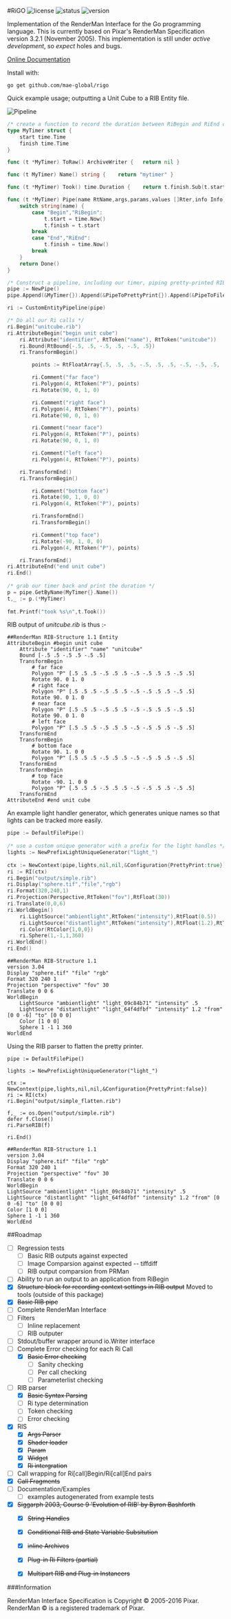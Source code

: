 #RiGO  	![license](https://img.shields.io/github/license/mae-global/rigo.svg) ![status](https://img.shields.io/travis/mae-global/rigo.svg) ![version](https://img.shields.io/badge/version-0-red.svg)

Implementation of the RenderMan Interface for the Go programming language. This is currently 
based on Pixar's RenderMan Specification version 3.2.1 (November 2005). This implementation 
is still under *active development*, so *expect* holes and bugs. 

[Online Documentation](https://godoc.org/github.com/mae-global/rigo)

Install with:

    go get github.com/mae-global/rigo

Quick example usage; outputting a Unit Cube to a RIB Entity file. 

![Pipeline](documentation/pipe.png)

```go
/* create a function to record the duration between RiBegin and RiEnd calls */
type MyTimer struct {
	start time.Time
	finish time.Time
}

func (t *MyTimer) ToRaw() ArchiveWriter {	return nil }

func (t MyTimer) Name() string {	return "mytimer" }

func (t *MyTimer) Took() time.Duration { 	return t.finish.Sub(t.start) }

func (t *MyTimer) Pipe(name RtName,args,params,values []Rter,info Info) *Result {
	switch string(name) {
		case "Begin","RiBegin":
			t.start = time.Now()
			t.finish = t.start
		break
		case "End","RiEnd":
			t.finish = time.Now()
		break
	}
	return Done()
}

/* Construct a pipeline, including our timer, piping pretty-printed RIB output to file */
pipe := NewPipe()
pipe.Append(&MyTimer{}).Append(&PipeToPrettyPrint{}).Append(&PipeToFile{})

ri := CustomEntityPipeline(pipe)

/* Do all our Ri calls */
ri.Begin("unitcube.rib")
ri.AttributeBegin("begin unit cube")
	ri.Attribute("identifier", RtToken("name"), RtToken("unitcube"))
	ri.Bound(RtBound{-.5, .5, -.5, .5, -.5, .5})
	ri.TransformBegin()

		points := RtFloatArray{.5, .5, .5, -.5, .5, .5, -.5, -.5, .5, .5, -.5, .5}

		ri.Comment("far face")
		ri.Polygon(4, RtToken("P"), points)
		ri.Rotate(90, 0, 1, 0)

		ri.Comment("right face")
		ri.Polygon(4, RtToken("P"), points)
		ri.Rotate(90, 0, 1, 0)

		ri.Comment("near face")
		ri.Polygon(4, RtToken("P"), points)
		ri.Rotate(90, 0, 1, 0)

		ri.Comment("left face")
		ri.Polygon(4, RtToken("P"), points)

	ri.TransformEnd()
	ri.TransformBegin()

		ri.Comment("bottom face")
		ri.Rotate(90, 1, 0, 0)
		ri.Polygon(4, RtToken("P"), points)

		ri.TransformEnd()
		ri.TransformBegin()

		ri.Comment("top face")
		ri.Rotate(-90, 1, 0, 0)
		ri.Polygon(4, RtToken("P"), points)

	ri.TransformEnd()
ri.AttributeEnd("end unit cube")
ri.End()	
		
/* grab our timer back and print the duration */
p = pipe.GetByName(MyTimer{}.Name())
t,_ := p.(*MyTimer)
	
fmt.Printf("took %s\n",t.Took())
```	

RIB output of *unitcube.rib* is thus :-

```
##RenderMan RIB-Structure 1.1 Entity
AttributeBegin #begin unit cube
	Attribute "identifier" "name" "unitcube"
	Bound [-.5 .5 -.5 .5 -.5 .5]
	TransformBegin 
		# far face
		Polygon "P" [.5 .5 .5 -.5 .5 .5 -.5 -.5 .5 .5 -.5 .5]
		Rotate 90. 0 1. 0
		# right face
		Polygon "P" [.5 .5 .5 -.5 .5 .5 -.5 -.5 .5 .5 -.5 .5]
		Rotate 90. 0 1. 0
		# near face
		Polygon "P" [.5 .5 .5 -.5 .5 .5 -.5 -.5 .5 .5 -.5 .5]
		Rotate 90. 0 1. 0
		# left face
		Polygon "P" [.5 .5 .5 -.5 .5 .5 -.5 -.5 .5 .5 -.5 .5]
	TransformEnd 
	TransformBegin 
		# bottom face
		Rotate 90. 1. 0 0
		Polygon "P" [.5 .5 .5 -.5 .5 .5 -.5 -.5 .5 .5 -.5 .5]
	TransformEnd 
	TransformBegin 
		# top face
		Rotate -90. 1. 0 0
		Polygon "P" [.5 .5 .5 -.5 .5 .5 -.5 -.5 .5 .5 -.5 .5]
	TransformEnd 
AttributeEnd #end unit cube
```

An example light handler generator, which generates unique names so that lights can be tracked more easily. 

```go
pipe := DefaultFilePipe()
	
/* use a custom unique generator with a prefix for the light handles */
lights := NewPrefixLightUniqueGenerator("light_")
	
ctx := NewContext(pipe,lights,nil,nil,&Configuration{PrettyPrint:true})
ri := RI(ctx)
ri.Begin("output/simple.rib")
ri.Display("sphere.tif","file","rgb")
ri.Format(320,240,1)
ri.Projection(Perspective,RtToken("fov"),RtFloat(30))
ri.Translate(0,0,6)
ri.WorldBegin()
	ri.LightSource("ambientlight",RtToken("intensity"),RtFloat(0.5))
	ri.LightSource("distantlight",RtToken("intensity"),RtFloat(1.2),RtToken("from"),RtIntArray{0,0,-6},RtToken("to"),RtIntArray{0,0,0})
	ri.Color(RtColor{1,0,0})
	ri.Sphere(1,-1,1,360)
ri.WorldEnd()
ri.End()
```

```
##RenderMan RIB-Structure 1.1
version 3.04
Display "sphere.tif" "file" "rgb"
Format 320 240 1
Projection "perspective" "fov" 30
Translate 0 0 6
WorldBegin 
	LightSource "ambientlight" "light_09c84b71" "intensity" .5
	LightSource "distantlight" "light_64f4dfbf" "intensity" 1.2 "from" [0 0 -6] "to" [0 0 0]
	Color [1 0 0]
	Sphere 1 -1 1 360
WorldEnd 
```

Using the RIB parser to flatten the pretty printer. 

```
pipe := DefaultFilePipe()

lights := NewPrefixLightUniqueGenerator("light_")

ctx := NewContext(pipe,lights,nil,nil,&Configuration{PrettyPrint:false})
ri := RI(ctx)
ri.Begin("output/simple_flatten.rib")

f,_ := os.Open("output/simple.rib")
defer f.Close()
ri.ParseRIB(f)

ri.End()
```

```
##RenderMan RIB-Structure 1.1
version 3.04
Display "sphere.tif" "file" "rgb"
Format 320 240 1
Projection "perspective" "fov" 30
Translate 0 0 6
WorldBegin 
LightSource "ambientlight" "light_09c84b71" "intensity" .5
LightSource "distantlight" "light_64f4dfbf" "intensity" 1.2 "from" [0 0 -6] "to" [0 0 0]
Color [1 0 0]
Sphere 1 -1 1 360
WorldEnd 
```












##Roadmap

- [ ] Regression tests
  - [ ] Basic RIB outputs against expected
  - [ ] Image Comparsion against expected -- tiffdiff
  - [ ] RIB output comparsion from PRMan
- [ ] Ability to run an output to an application from RiBegin
- [x] ~~Structure block for recording context settings in RIB output~~ Moved to tools (outside of this package)
- [x] ~~Basic RIB pipe~~
- [ ] Complete RenderMan Interface
- [ ] Filters
  - [ ] Inline replacement
  - [ ] RIB outputer
- [ ] Stdout/buffer wrapper around io.Writer interface
- [ ] Complete Error checking for each Ri Call
  - [x] ~~Basic Error checking~~
	- [ ] Sanity checking
	- [ ] Per call checking
	- [ ] Parameterlist checking
- [ ] RIB parser
  - [x] ~~Basic Syntax Parsing~~
  - [ ] Ri type determination
  - [ ] Token checking
  - [ ] Error checking
- [x] RIS
  - [x] ~~Args Parser~~
  - [x] ~~Shader loader~~
  - [x] ~~Param~~
  - [x] ~~Widget~~
  - [x] ~~Ri intergration~~ 
- [ ] Call wrapping for Ri[call]Begin/Ri[call]End pairs
- [x] ~~Call Fragments~~ 
- [ ] Documentation/Examples
  - [ ] examples autogenerated from example tests
- [x] ~~Siggarph 2003, Course 9 'Evolution of RIB' by Byron Bashforth~~
  - [x] ~~String Handles~~
  - [x] ~~Conditional RIB and State Variable Subsitution~~
  - [x] ~~inline Archives~~
  - [x] ~~Plug-in Ri Filters (partial)~~
  - [x] ~~Multipart RIB and Plug-in Instancers~~


###Information

RenderMan Interface Specification is Copyright © 2005-2016 Pixar.
RenderMan © is a registered trademark of Pixar.

